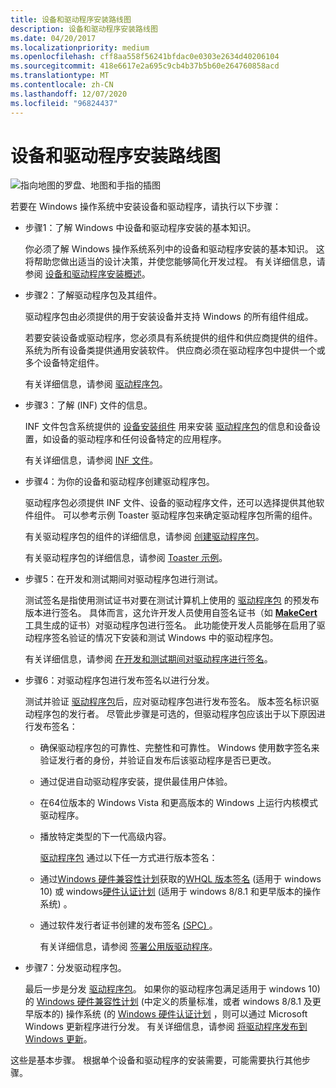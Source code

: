 ```yaml
---
title: 设备和驱动程序安装路线图
description: 设备和驱动程序安装路线图
ms.date: 04/20/2017
ms.localizationpriority: medium
ms.openlocfilehash: cff8aa558f56241bfdac0e0303e2634d40206104
ms.sourcegitcommit: 418e6617e2a695c9cb4b37b5b60e264760858acd
ms.translationtype: MT
ms.contentlocale: zh-CN
ms.lasthandoff: 12/07/2020
ms.locfileid: "96824437"
---
```

# <a name="roadmap-for-device-and-driver-installation"></a>设备和驱动程序安装路线图


![指向地图的罗盘、地图和手指的插图](images/map-hand-sml.png)

若要在 Windows 操作系统中安装设备和驱动程序，请执行以下步骤：

-   步骤1：了解 Windows 中设备和驱动程序安装的基本知识。

    你必须了解 Windows 操作系统系列中的设备和驱动程序安装的基本知识。 这将帮助您做出适当的设计决策，并使您能够简化开发过程。 有关详细信息，请参阅 [设备和驱动程序安装概述](overview-of-device-and-driver-installation.md)。

-   步骤2：了解驱动程序包及其组件。

    驱动程序包由必须提供的用于安装设备并支持 Windows 的所有组件组成。

    若要安装设备或驱动程序，您必须具有系统提供的组件和供应商提供的组件。 系统为所有设备类提供通用安装软件。 供应商必须在驱动程序包中提供一个或多个设备特定组件。

    有关详细信息，请参阅 [驱动程序包](driver-packages.md)。

-   步骤3：了解 (INF) 文件的信息。

    INF 文件包含系统提供的 [设备安装组件](/previous-versions/ff541277(v=vs.85)) 用来安装 [驱动程序包](driver-packages.md)的信息和设备设置，如设备的驱动程序和任何设备特定的应用程序。

    有关详细信息，请参阅 [INF 文件](overview-of-inf-files.md)。

-   步骤4：为你的设备和驱动程序创建驱动程序包。

    驱动程序包必须提供 INF 文件、设备的驱动程序文件，还可以选择提供其他软件组件。 可以参考示例 Toaster 驱动程序包来确定驱动程序包所需的组件。

    有关驱动程序包的组件的详细信息，请参阅 [创建驱动程序包](../develop/creating-a-driver-package.md)。

    有关驱动程序包的详细信息，请参阅 [Toaster 示例](../wdf/sample-kmdf-drivers.md)。

-   步骤5：在开发和测试期间对驱动程序包进行测试。

    测试签名是指使用测试证书对要在测试计算机上使用的 [驱动程序包](driver-packages.md) 的预发布版本进行签名。 具体而言，这允许开发人员使用自签名证书（如 [**MakeCert**](../devtest/makecert.md) 工具生成的证书）对驱动程序包进行签名。 此功能使开发人员能够在启用了驱动程序签名验证的情况下安装和测试 Windows 中的驱动程序包。

    有关详细信息，请参阅 [在开发和测试期间对驱动程序进行签名](./introduction-to-test-signing.md)。

- 步骤6：对驱动程序包进行发布签名以进行分发。

    测试并验证 [驱动程序包](driver-packages.md)后，应对驱动程序包进行发布签名。 版本签名标识驱动程序包的发行者。 尽管此步骤是可选的，但驱动程序包应该出于以下原因进行发布签名：

  - 确保驱动程序包的可靠性、完整性和可靠性。 Windows 使用数字签名来验证发行者的身份，并验证自发布后该驱动程序是否已更改。
  - 通过促进自动驱动程序安装，提供最佳用户体验。
  - 在64位版本的 Windows Vista 和更高版本的 Windows 上运行内核模式驱动程序。
  - 播放特定类型的下一代高级内容。

    [驱动程序包](driver-packages.md) 通过以下任一方式进行版本签名：

  - 通过[Windows 硬件兼容性计划](/windows-hardware/design/compatibility/)获取的[WHQL 版本签名](whql-release-signature.md) (适用于 windows 10) 或 windows[硬件认证计划](/previous-versions/windows/hardware/hck/jj124227(v=vs.85)) (适用于 windows 8/8.1 和更早版本的操作系统) 。
  - 通过软件发行者证书创建的发布签名 [ (SPC) ](software-publisher-certificate.md)。

    有关详细信息，请参阅 [签署公用版驱动程序](signing-drivers-for-public-release--windows-vista-and-later-.md)。

- 步骤7：分发驱动程序包。

    最后一步是分发 [驱动程序包](driver-packages.md)。 如果你的驱动程序包满足适用于 windows 10) 的 [Windows 硬件兼容性计划](/windows-hardware/design/compatibility/) (中定义的质量标准，或者 windows 8/8.1 及更早版本的) 操作系统 (的 [Windows 硬件认证计划](/previous-versions/windows/hardware/hck/jj124227(v=vs.85)) ，则可以通过 Microsoft Windows 更新程序进行分发。 有关详细信息，请参阅 [将驱动程序发布到 Windows 更新](../dashboard/publish-a-driver-to-windows-update.md)。

这些是基本步骤。 根据单个设备和驱动程序的安装需要，可能需要执行其他步骤。
